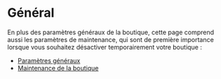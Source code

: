 # Général

En plus des paramètres généraux de la boutique, cette page comprend aussi les paramètres de maintenance, qui sont de première importance lorsque vous souhaitez désactiver temporairement votre boutique :

* [Paramètres généraux](parametres-generaux.md)
* [Maintenance de la boutique](maintenance-de-la-boutique.md)

